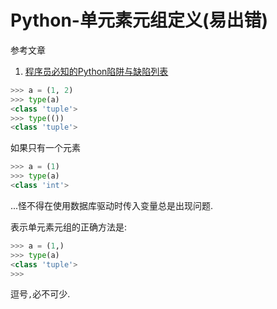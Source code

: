 # Python-单元素元组定义(易出错)

参考文章

1. [程序员必知的Python陷阱与缺陷列表](http://www.cnblogs.com/xybaby/p/7183854.html)

```py
>>> a = (1, 2)
>>> type(a)
<class 'tuple'>
>>> type(())
<class 'tuple'>
```

如果只有一个元素

```py
>>> a = (1)
>>> type(a)
<class 'int'>
```

...怪不得在使用数据库驱动时传入变量总是出现问题.

表示单元素元组的正确方法是:

```py
>>> a = (1,)
>>> type(a)
<class 'tuple'>
>>>
```

逗号`,`必不可少.